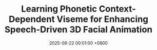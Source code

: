 ---
title:          "Learning Phonetic Context-Dependent Viseme for Enhancing Speech-Driven 3D Facial Animation"
date:           2025-08-22 00:01:00 +0800
selected:       true
pub:            "Interspeech"
# pub_last:       ' <span class="badge badge-pill badge-publication badge-success">Presentation</span>'
pub_date:       "2025"

# abstract: >-
#   This study explores the potential of multimodal large language models in scene text segmentation by leveraging semantic-enhanced features. It demonstrates the synergy between textual and visual modalities to improve segmentation tasks.
cover:          /assets/images/covers/interspeech25.png
authors:
  - <u>Hyung Kyu Kim</u>
  - Hak Gu Kim
links:
  # Paper: "https://ieeexplore.ieee.org/abstract/document/10769199"
  # Code: ""
---